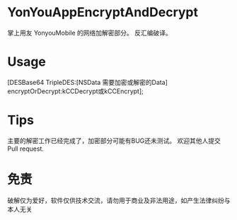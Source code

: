 # YonYouAppEncryptAndDecrypt
掌上用友 YonyouMobile 的网络加解密部分。  反汇编破译。


# Usage
[DESBase64 TripleDES:[NSData 需要加密或解密的Data] encryptOrDecrypt:kCCDecrypt或kCCEncrypt];


# Tips
主要的解密工作已经完成了，加密部分可能有BUG还未测试。 欢迎其他人提交Pull request. 

# 免责
破解仅为爱好，软件仅供技术交流，请勿用于商业及非法用途，如产生法律纠纷与本人无关
